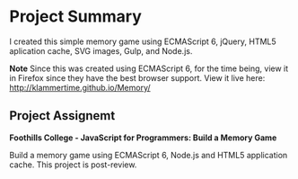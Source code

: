 # Project Summary
 I created this simple memory game using ECMAScript 6, jQuery, HTML5 aplication cache, SVG images, Gulp, and Node.js.

**Note** 
Since this was created using ECMAScript 6, for the time being, view it in Firefox since they have the best browser support. 
View it live here: http://klammertime.github.io/Memory/

## Project Assignemt
**Foothills College - JavaScript for Programmers: 
Build a Memory Game**

Build a memory game using ECMAScript 6, Node.js and HTML5 application cache. 
This project is post-review. 
